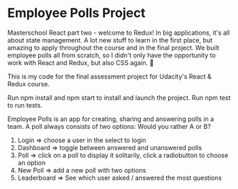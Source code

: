# Employee Polls Project

Masterschool React part two - welcome to Redux! In big applications, it's all about state management. A lot new stuff to learn in the first place, but amazing to apply throughout the course and in the final project. We built employee polls all from scratch, so I didn't only have the opportunity to work with React and Redux, but also CSS again. 💛

This is my code for the final assessment project for Udacity's React & Redux course.

Run npm install and npm start to install and launch the project.
Run npm test to run tests.

Employee Polls is an app for creating, sharing and answering polls in a team.
A poll always consists of two options: Would you rather A or B?

1. Login => choose a user in the select to login
2. Dashboard => toggle between answered and unanswered polls
3. Poll => click on a poll to display it solitarily, click a radiobutton to choose an option
4. New Poll => add a new poll with two options
5. Leaderboard => See which user asked / answered the most questions
